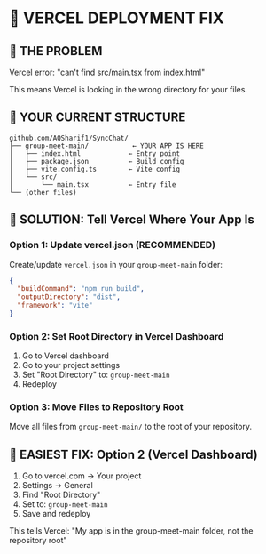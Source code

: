 # 🔧 VERCEL DEPLOYMENT FIX

## 🎯 THE PROBLEM
Vercel error: "can't find src/main.tsx from index.html"

This means Vercel is looking in the wrong directory for your files.

## 📁 YOUR CURRENT STRUCTURE
```
github.com/AQSharif1/SyncChat/
├── group-meet-main/           ← YOUR APP IS HERE
│   ├── index.html            ← Entry point
│   ├── package.json          ← Build config
│   ├── vite.config.ts        ← Vite config
│   └── src/
│       └── main.tsx          ← Entry file
└── (other files)
```

## 🔧 SOLUTION: Tell Vercel Where Your App Is

### Option 1: Update vercel.json (RECOMMENDED)
Create/update `vercel.json` in your `group-meet-main` folder:

```json
{
  "buildCommand": "npm run build",
  "outputDirectory": "dist",
  "framework": "vite"
}
```

### Option 2: Set Root Directory in Vercel Dashboard
1. Go to Vercel dashboard
2. Go to your project settings
3. Set "Root Directory" to: `group-meet-main`
4. Redeploy

### Option 3: Move Files to Repository Root
Move all files from `group-meet-main/` to the root of your repository.

## 🚀 EASIEST FIX: Option 2 (Vercel Dashboard)

1. Go to vercel.com → Your project
2. Settings → General
3. Find "Root Directory" 
4. Set to: `group-meet-main`
5. Save and redeploy

This tells Vercel: "My app is in the group-meet-main folder, not the repository root"